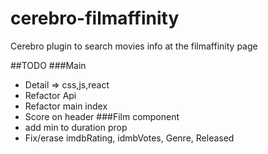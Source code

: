 # cerebro-filmaffinity
Cerebro plugin to search movies info at the filmaffinity page

##TODO
###Main
- Detail => css,js,react
- Refactor Api
- Refactor main index
- Score on header
###Film component
- add min to duration prop
- Fix/erase imdbRating, idmbVotes, Genre, Released
